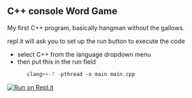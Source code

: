 ## C++ console Word Game

My first C++ program, basically hangman without the gallows.


repl.it will ask you to set up the run button to execute the code

- select C++ from the language dropdown menu
- then put this in the run field
  ```cpp
     clang++-7 -pthread -o main main.cpp
  ```




[![Run on Repl.it](https://repl.it/badge/github/pahosler/wordgame)](https://repl.it/github/pahosler/wordgame)